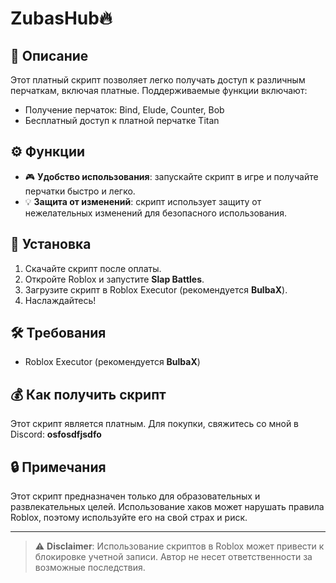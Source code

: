 # ZubasHub🔥

## 📜 Описание

Этот платный скрипт позволяет легко получать доступ к различным перчаткам, включая платные. Поддерживаемые функции включают:

- Получение перчаток: Bind, Elude, Counter, Bob
- Бесплатный доступ к платной перчатке Titan

## ⚙️ Функции

- 🎮 **Удобство использования**: запускайте скрипт в игре и получайте перчатки быстро и легко.
- 💡 **Защита от изменений**: скрипт использует защиту от нежелательных изменений для безопасного использования.

## 🚀 Установка

1. Скачайте скрипт после оплаты.
2. Откройте Roblox и запустите **Slap Battles**.
3. Загрузите скрипт в Roblox Executor (рекомендуется **BulbaX**).
4. Наслаждайтесь!

## 🛠 Требования

- Roblox Executor (рекомендуется **BulbaX**)

## 💰 Как получить скрипт

Этот скрипт является платным. Для покупки, свяжитесь со мной в Discord: **osfosdfjsdfo**

## 🔒 Примечания

Этот скрипт предназначен только для образовательных и развлекательных целей. Использование хаков может нарушать правила Roblox, поэтому используйте его на свой страх и риск.

---

> ⚠️ **Disclaimer**: Использование скриптов в Roblox может привести к блокировке учетной записи. Автор не несет ответственности за возможные последствия.
